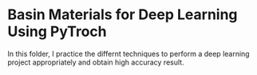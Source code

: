 # Basin Materials for Deep Learning Using PyTroch

In this folder, I practice the differnt techniques to perform a deep learning project appropriately and obtain high accuracy result.

